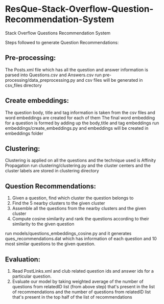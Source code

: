 # ResQue-Stack-Overflow-Question-Recommendation-System
Stack Overflow Questions Recommendation System

Steps followed to generate Question Recommendations:

## Pre-processing:
The Posts.xml file which has all the question and answer information is parsed into Questions.csv and Answers.csv
run pre-processing/data_preprocessing.py and csv files will be generated in csv_files directory

## Create embeddings:
The question body, title and tag information is taken from the csv files and word embeddings are created for each of them
The final word embedding for a question is formed by adding up the body,title and tag embeddings
run embeddings/create_embeddings.py and embeddings will be created in embeddings folder

## Clustering:
Clustering is applied on all the questions and the technique used is Affinity Propagation
run clustering/clustering.py and the cluster centers and the cluster labels are stored in clustering directory

## Question Recommendations:
1. Given a question, find which cluster the question belongs to
2. Find the 5 nearby clusters to the given cluster
3. Assemble all the questions from the nearby clusters and the given cluster
4. Compute cosine similarity and rank the questions according to their similarity to the given question

run models/questions_embeddings_cosine.py and it generates ques_recommendations.dat which has information of each question 
and 10 most similar questions to the given question.

## Evaluation:
1. Read PostLinks.xml and club related question ids and answer ids for a particular question.
2. Evaluate our model by taking weighted average of the number of questions from relatedID list (from above step) that's present in the list of recommendations and the number of questions from relatedID list that's present in the top half of the list of recommendations



